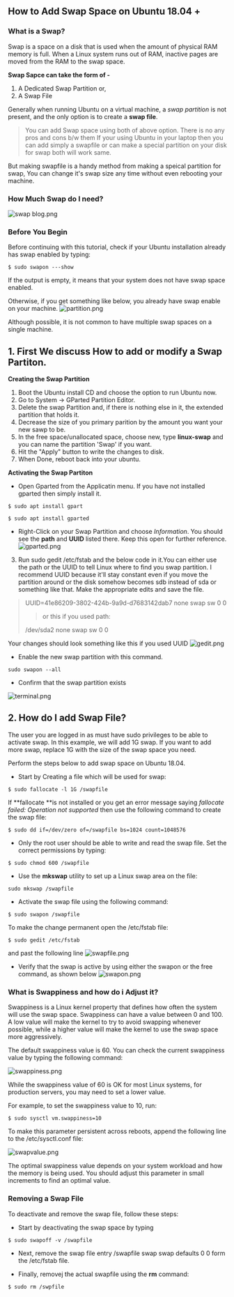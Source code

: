 ## How to Add Swap Space on Ubuntu 18.04 +

### What is a Swap?
Swap is a space on a disk that is used when the amount of physical RAM memory is full. When a Linux system runs out of RAM, inactive pages are moved from the RAM to the swap space.

**Swap Sapce can take the form of -**
<ol>
<li>A Dedicated Swap Partition or,</li>
<li>A Swap File</li>
</ol> 

 Generally when running Ubuntu on a virtual machine, a *swap partition* is not present, and the only option is to create a **swap file**.

> You can add Swap space using both of above option. There is no any pros and cons b/w them If your using Ubuntu in your laptop then you can add simply a swapfile or can make a special partition on your disk for swap both will work same.

But making swapfile is a handy method from making a speical partition for swap, You can change it's swap size any time without even rebooting your machine. 

### How Much Swap do I need?

![swap blog.png](https://cdn.hashnode.com/res/hashnode/image/upload/v1608481017081/uszRKlVQG.png)


### Before You Begin
Before continuing with this tutorial, check if your Ubuntu installation already has swap enabled by typing:

```
$ sudo swapon ---show
``` 
If the output is empty, it means that your system does not have swap space enabled.

Otherwise, if you get something like below, you already have swap enable on your machine.
![partition.png](https://cdn.hashnode.com/res/hashnode/image/upload/v1608484879238/CRSvdmfCF.png)

Although possible, it is not common to have  multiple swap spaces on a single machine.


## 1. First We discuss How to add or modify a **Swap Partiton**.

**Creating the Swap Partition**

1. Boot the Ubuntu install CD and choose the option to run Ubuntu now.
2. Go to System -> GParted Partition Editor.
3. Delete the swap Partition and, if there is nothing else in it, the extended partition that holds it.
4. Decrease the size of you primary parition by the amount you want your new sawp to be.
5. In the free space/unallocated space, choose new, type **linux-swap** and you can name the partition 'Swap' if you want.
6. Hit the "Apply" button to write the changes to disk.
7. When Done, reboot back into your ubuntu.

**Activating the Swap Partiton**

- Open Gparted from the Applicatin menu. If you have not installed gparted then simply install it.
```
$ sudo apt install gpart
``` 
```
$ sudo apt install gparted
``` 

- Right-Click on your Swap Partition and choose *Information*. You should see the **path** and **UUID** listed there. Keep this open for further reference.
![gparted.png](https://cdn.hashnode.com/res/hashnode/image/upload/v1608482368603/6R8q8t5ZA.png)

3. Run sudo gedit /etc/fstab and the below code in it.You can either use the path or the UUID to tell Linux where  to find you swap partition. I recommend UUID because it'll stay constant even if you move the partition around or the disk somehow becomes sdb instead of sda or something like that. Make the appropriate edits and save the file.

> UUID=41e86209-3802-424b-9a9d-d7683142dab7 none swap sw 0 0
>
 >> or this if you used path:
>
 > /dev/sda2 none swap sw 0 0

Your changes should look something like this if you used UUID
![gedit.png](https://cdn.hashnode.com/res/hashnode/image/upload/v1608484184374/gHbbvjFpB.png)

- Enable the new swap partition with this command.

```
sudo swapon --all
``` 

- Confirm that the swap partition exists

![terminal.png](https://cdn.hashnode.com/res/hashnode/image/upload/v1608484421338/gQKIhY-zb.png)


## 2. How do I add **Swap File**?

The user you are logged in as must have sudo privileges to be able to activate swap. In this example, we will add 1G swap. If you want to add more swap, replace 1G with the size of the swap space you need.

Perform the steps below to add swap space on Ubuntu 18.04.

- Start by Creating a file which will be used for swap:

```
$ sudo fallocate -l 1G /swapfile
``` 
If **fallocate **is not installed or you get an error message saying *fallocate failed: Operation not supported* then use the following command to create the swap file:

```
$ sudo dd if=/dev/zero of=/swapfile bs=1024 count=1048576
``` 

- Only the root user should be able to write and read the swap file. Set the correct permissions by typing:

```
$ sudo chmod 600 /swapfile
``` 

- Use the **mkswap** utility to set up a Linux swap area on the file:

```
sudo mkswap /swapfile
``` 

- Activate the swap file using the following command:

```
$ sudo swapon /swapfile
``` 
To make the change permanent open the /etc/fstab file:

```
$ sudo gedit /etc/fstab
```
and past the following line
![swapfile.png](https://cdn.hashnode.com/res/hashnode/image/upload/v1608485774811/LxLl3F9lI.png)


- Verify that the swap is active by using either the swapon or the  free command, as shown below
![swapon.png](https://cdn.hashnode.com/res/hashnode/image/upload/v1608485903083/0Y2YxNfw1.png)


### What is Swappiness and how do i Adjust it?
Swappiness is a Linux kernel property that defines how often the system will use the swap space. Swappiness can have a value between 0 and 100. A low value will make the kernel to try to avoid swapping whenever possible, while a higher value will make the kernel to use the swap space more aggressively.

The default swappiness value is 60. You can check the current swappiness value by typing the following command:


![swappiness.png](https://cdn.hashnode.com/res/hashnode/image/upload/v1608486088645/hI18FDZBj.png)

While the swappiness value of 60 is OK for most Linux systems, for production servers, you may need to set a lower value.

For example, to set the swappiness value to 10, run:

```
$ sudo sysctl vm.swappiness=10
``` 

To make this parameter persistent across reboots, append the following line to the /etc/sysctl.conf file:

![swapvalue.png](https://cdn.hashnode.com/res/hashnode/image/upload/v1608486217966/qjn0Xwd6_.png)

The optimal swappiness value depends on your system workload and how the memory is being used. You should adjust this parameter in small increments to find an optimal value.


### Removing a Swap File

To deactivate and remove the swap file, follow these steps:


- Start by deactivating the swap space  by typing

```
$ sudo swapoff -v /swapfile
``` 

- Next, remove the swap file entry /swapfile swap swap defaults 0 0 form the /etc/fstab file.

- Finally, removej the actual swapfile using the **rm** command:


```
$ sudo rm /swpfile
``` 








